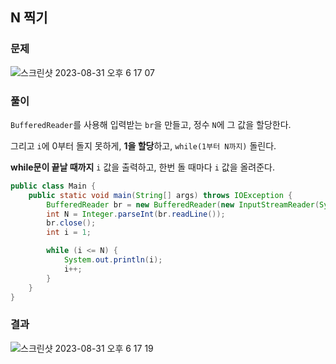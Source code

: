 ## N 찍기

### 문제

![스크린샷 2023-08-31 오후 6 17 07](https://github.com/Heo-y-y/development-blog/assets/112863029/c83eb7ec-c1f5-42bd-8359-c2a42d5b149f)

### 풀이

`BufferedReader`를 사용해 입력받는 `br`을 만들고, 정수 `N`에 그 값을 할당한다.

그리고 `i`에 0부터 돌지 못하게, **1을 할당**하고, `while(1부터 N까지)` 돌린다.

**while문이 끝날 때까지** `i` 값을 출력하고, 한번 돌 때마다 `i` 값을 올려준다. 

```java
public class Main {
    public static void main(String[] args) throws IOException {
        BufferedReader br = new BufferedReader(new InputStreamReader(System.in));
        int N = Integer.parseInt(br.readLine());
        br.close();
        int i = 1;

        while (i <= N) {
            System.out.println(i);
            i++;
        }
    }
}
```

### 결과

![스크린샷 2023-08-31 오후 6 17 19](https://github.com/Heo-y-y/development-blog/assets/112863029/be0bd379-fc98-44b2-8351-46005ce869a2)

